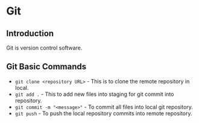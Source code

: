 # Git 

## Introduction
Git is version control software.

## Git Basic Commands
* `git clone <repository URL>` - This is to clone the remote repository in local. 
* `git add .` - This to add new files into staging for git commit into repository.
* `git commit -m "<message>"` - To commit all files into local git repository.
* `git push` - To push the local repository commits into remote repository.
